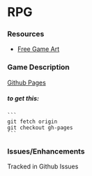 RPG
===
### Resources
* [Free Game Art](http://opengameart.org/)

### Game Description
[Github Pages](http://rpgmakersanonymous.github.io/rpg/)

##### to get this:
	```
	git fetch origin
	git checkout gh-pages
	```

### Issues/Enhancements
Tracked in Github Issues


